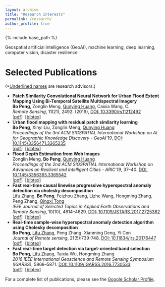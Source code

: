 ```yaml
---
layout: archive
title: "Research Interests"
permalink: /research/
author_profile: true
---
```


{% include base_path %}


Geospatial artificial intelligence (GeoAI), machine learning, deep learning, computer vision, disaster resilience

# Selected Publications

(*<u>Underlined names</u> are research advisors.)<br>
* **Patch Similarity Convolutional Neural Network for Urban Flood Extent Mapping Using Bi-Temporal Satellite Multispectral Imagery**<br>
**Bo Peng**, Zonglin Meng, <u>Qunying Huang</u>, Caixia Wang, C.<br>
*Remote Sensing*, 11(21), 2492. (2019), 
[DOI: 10.3390/rs11212492](https://doi.org/10.3390/rs11212492)<br>
[[pdf](/files/peng2019psnet.pdf)]&nbsp;&nbsp;[[bibtex](/files/peng2019psnet.txt)]
* **Urban flood mapping with residual patch similarity learning**<br>
**Bo Peng**, Xinyi Liu, Zonglin Meng, <u>Qunying Huang</u><br>
*Proceedings of the 3rd ACM SIGSPATIAL International Workshop on AI for Geographic Knowledge Discovery - GeoAI'19*, [DOI: 10.1145/3356471.3365235](https://doi.org/40–47.10.1145/3356471.3365235)<br>
[[pdf](/files/peng2019urbanflood.pdf)]&nbsp;&nbsp;[[bibtex](/files/peng2019urbanflood.txt)]
* **Flood Depth Estimation from Web Images**<br>
Zonglin Meng, **Bo Peng**, <u>Qunying Huang</u><br>
*Proceedings of the 2nd ACM SIGSPATIAL International Workshop on Advances on Resilient and Intelligent Cities - ARIC’19*, 37–40. [DOI: 10.1145/3356395.3365542](https://doi.org/10.1145/3356395.3365542)<br>
[[pdf](/files/meng2019flooddepth.pdf)]&nbsp;&nbsp;[[bibtex](/files/meng2019flooddepth.txt)]
* **Fast real-time causal linewise progressive hyperspectral anomaly detection via cholesky decomposition**<br>
<u>Lifu Zhang</u>, **Bo Peng**, Feizhou Zhang, Lizhe Wang, Hongming Zhang, Peng Zhang, <u>Qingxi Tong</u><br>
*IEEE Journal of Selected Topics in Applied Earth Observations and Remote Sensing*, 10(10), 4614–4629. [DOI: 10.1109/JSTARS.2017.2725382](https://doi.org/10.1109/JSTARS.2017.2725382)<br>
[[pdf](/files/zhang2017fast.pdf)]&nbsp;&nbsp;[[bibtex](/files/zhang2017fast.txt)]
* **Real-time sample-wise hyperspectral anomaly detection algorithm using Cholesky decomposition**<br>
**Bo Peng**, <u>Lifu Zhang</u>, Peng Zhang, Xianming Deng, Yi Cen<br>
*Journal of Remote sensing*, 21(5):739-748. [DOI: 10.11834/jrs.20176447](https://doi.org/10.11834/jrs.20176447)<br>
[[pdf](/files/peng2017fast.pdf)]&nbsp;&nbsp;[[bibtex](/files/peng2017fast.txt)]
* **Fast real-time target detection via target-oriented band selection**<br>
**Bo Peng**, <u>Lifu Zhang</u>, Taixia Wu, Hongming Zhang<br>
*2016 IEEE International Geoscience and Remote Sensing Symposium (IGARSS)*, 5868–5871. [DOI: 10.1109/IGARSS.2016.7730533](https://doi.org/10.1109/IGARSS.2016.7730533)<br>
[[pdf](/files/peng2016fast.pdf)]&nbsp;&nbsp;[[bibtex](/files/peng2016fast.txt)]


For a complete list of publications, please see the [Google Scholar Profile](https://scholar.google.com/citations?user=FJtarzIAAAAJ&hl=en).
